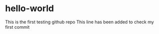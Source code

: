 # hello-world
This is the first testing github repo
This line has been added to check my first commit
